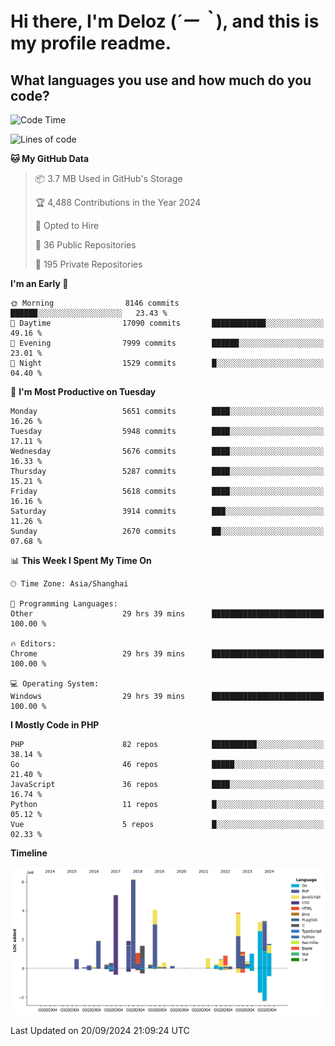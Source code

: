 # **Hi there, I'm Deloz (*´ー｀*), and this is my profile readme.**

## **What languages you use and how much do you code?**

<!--START_SECTION:waka-->
![Code Time](http://img.shields.io/badge/Code%20Time-4%2C681%20hrs%2012%20mins-blue)

![Lines of code](https://img.shields.io/badge/From%20Hello%20World%20I%27ve%20Written-41.7%20million%20lines%20of%20code-blue)

**🐱 My GitHub Data** 

> 📦 3.7 MB Used in GitHub's Storage 
 > 
> 🏆 4,488 Contributions in the Year 2024
 > 
> 💼 Opted to Hire
 > 
> 📜 36 Public Repositories 
 > 
> 🔑 195 Private Repositories 
 > 
**I'm an Early 🐤** 

```text
🌞 Morning                8146 commits        ██████░░░░░░░░░░░░░░░░░░░   23.43 % 
🌆 Daytime                17090 commits       ████████████░░░░░░░░░░░░░   49.16 % 
🌃 Evening                7999 commits        ██████░░░░░░░░░░░░░░░░░░░   23.01 % 
🌙 Night                  1529 commits        █░░░░░░░░░░░░░░░░░░░░░░░░   04.40 % 
```
📅 **I'm Most Productive on Tuesday** 

```text
Monday                   5651 commits        ████░░░░░░░░░░░░░░░░░░░░░   16.26 % 
Tuesday                  5948 commits        ████░░░░░░░░░░░░░░░░░░░░░   17.11 % 
Wednesday                5676 commits        ████░░░░░░░░░░░░░░░░░░░░░   16.33 % 
Thursday                 5287 commits        ████░░░░░░░░░░░░░░░░░░░░░   15.21 % 
Friday                   5618 commits        ████░░░░░░░░░░░░░░░░░░░░░   16.16 % 
Saturday                 3914 commits        ███░░░░░░░░░░░░░░░░░░░░░░   11.26 % 
Sunday                   2670 commits        ██░░░░░░░░░░░░░░░░░░░░░░░   07.68 % 
```


📊 **This Week I Spent My Time On** 

```text
🕑︎ Time Zone: Asia/Shanghai

💬 Programming Languages: 
Other                    29 hrs 39 mins      █████████████████████████   100.00 % 

🔥 Editors: 
Chrome                   29 hrs 39 mins      █████████████████████████   100.00 % 

💻 Operating System: 
Windows                  29 hrs 39 mins      █████████████████████████   100.00 % 
```

**I Mostly Code in PHP** 

```text
PHP                      82 repos            ██████████░░░░░░░░░░░░░░░   38.14 % 
Go                       46 repos            █████░░░░░░░░░░░░░░░░░░░░   21.40 % 
JavaScript               36 repos            ████░░░░░░░░░░░░░░░░░░░░░   16.74 % 
Python                   11 repos            █░░░░░░░░░░░░░░░░░░░░░░░░   05.12 % 
Vue                      5 repos             █░░░░░░░░░░░░░░░░░░░░░░░░   02.33 % 
```



**Timeline**

![Lines of Code chart](https://raw.githubusercontent.com/deloz/deloz/main/assets/bar_graph.png)


 Last Updated on 20/09/2024 21:09:24 UTC
<!--END_SECTION:waka-->
